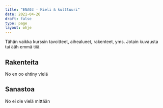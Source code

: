 ```yaml
---
title: "ENA03 - Kieli & kulttuuri"
date: 2021-04-26
draft: false
type: page
layout: ohje
---
```

Tähän vaikka kurssin tavoitteet, aihealueet, rakenteet, yms. Jotain kuvausta tai ääh emmä tiiä.

## Rakenteita
No en oo ehtiny vielä

## Sanastoa
No ei ole vielä mittään
